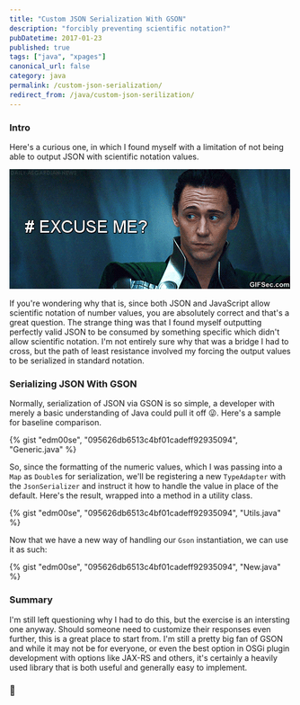 ```yaml
---
title: "Custom JSON Serialization With GSON"
description: "forcibly preventing scientific notation?"
pubDatetime: 2017-01-23
published: true
tags: ["java", "xpages"]
canonical_url: false
category: java
permalink: /custom-json-serialization/
redirect_from: /java/custom-json-serilization/
---
```


### Intro

Here's a curious one, in which I found myself with a limitation of not being able to output JSON with scientific notation values.

![wait, what?](./images/ExcuseMe.gif)

If you're wondering why that is, since both JSON and JavaScript allow scientific notation of number values, you are absolutely correct and that's a great question. The strange thing was that I found myself outputting perfectly valid JSON to be consumed by something specific which didn't allow scientific notation. I'm not entirely sure why that was a bridge I had to cross, but the path of least resistance involved my forcing the output values to be serialized in standard notation.

### Serializing JSON With GSON

Normally, serialization of JSON via GSON is so simple, a developer with merely a basic understanding of Java could pull it off 😜. Here's a sample for baseline comparison.

{% gist "edm00se", "095626db6513c4bf01cadeff92935094", "Generic.java" %}

So, since the formatting of the numeric values, which I was passing into a `Map` as `Double`s for serialization, we'll be registering a new `TypeAdapter` with the `JsonSerializer` and instruct it how to handle the value in place of the default. Here's the result, wrapped into a method in a utility class.

{% gist "edm00se", "095626db6513c4bf01cadeff92935094", "Utils.java" %}

Now that we have a new way of handling our `Gson` instantiation, we can use it as such:

{% gist "edm00se", "095626db6513c4bf01cadeff92935094", "New.java" %}

### Summary

I'm still left questioning why I had to do this, but the exercise is an intersting one anyway. Should someone need to customize their responses even further, this is a great place to start from. I'm still a pretty big fan of GSON and while it may not be for everyone, or even the best option in OSGi plugin development with options like JAX-RS and others, it's certainly a heavily used library that is both useful and generally easy to implement.

### 🍻

